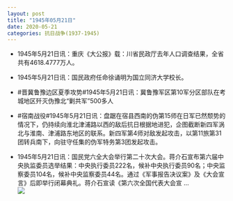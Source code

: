 ```yaml
---
layout: post
title: "1945年05月21日"
date: 2020-05-21
categories: 抗日战争(1937-1945)
---
```


<meta name="referrer" content="no-referrer" />

- 1945年5月21日讯：重庆《大公报》载：川省民政厅去年人口调查结果，全省共有4618.4777万人。 

- 1945年5月21日讯：国民政府任命徐诵明为国立同济大学校长。 

- #晋冀鲁豫边区夏季攻势#1945年5月21日讯：冀鲁豫军区第10军分区部队在考城地区歼灭伪豫北“剿共军”500多人 

- #宿南战役#1945年5月21日讯：盘踞在宿县西南的伪第15师在日军已然颓势的情况下，仍持续向淮北津浦路以西的敌后抗日根据地进犯，企图截断新四军涡北与淮南、津浦路东地区的联系。新四军第4师对敌发起攻击，以第11旅第31团转兵南下，向驻守任集的伪军特务第3团发起攻击。 

- 1945年5月21日讯：国民党六全大会举行第二十次大会。蒋介石宣布第六届中央执监委员选举结果：中央执行委员222名，候补中央执行委员90名；中央监察委员104名，候补中央监察委员44名。通过《军事报告决议案》及《大会宣言》后即举行闭幕典礼。蒋介石宣读《第六次全国代表大会宣 ... <br/><img src="https://wx3.sinaimg.cn/large/aca367d8ly1gezqv7xy3oj20c80eut8y.jpg" />

